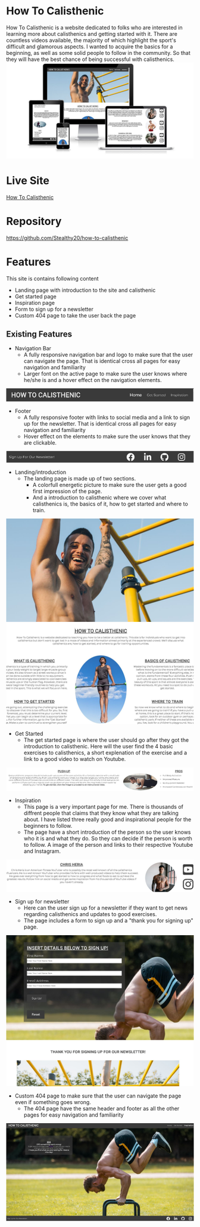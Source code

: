 # How To Calisthenic
How To Calisthenic is a website dedicated to folks who are interested in learning more about calisthenics and getting started with it. There are countless videos available, the majority of which highlight the sport's difficult and glamorous aspects. I wanted to acquire the basics for a beginning, as well as some solid people to follow in the community. So that they will have the best chance of being successful with calisthenics.
![mockup image of my website](docs/mockup.JPG)
# Live Site
[How To Calisthenic](https://stealthy20.github.io/how-to-calisthenic/)
# Repository
https://github.com/Stealthy20/how-to-calisthenic
# Features
This site is contains following content
- Landing page with introduction to the site and calisthenic
- Get started page
- Inspiration page
- Form to sign up for a newsletter
- Custom 404 page to take the user back the page
## Existing Features
- Navigation Bar
  - A fully responsive navigation bar and logo to make sure that the user can navigate the page. That is identical cross all pages for easy navigation and familiarity
  - Larger font on the active page to make sure the user knows where he/she is and a hover effect on the navigation elements. 

![image of the header](docs/header.JPG)

- Footer
  - A fully responsive footer with links to social media and a link to sign up for the newsletter. That is identical cross all pages for easy navigation and familiarity
  - Hover effect on the elements to make sure the user knows that they are clickable. 

![image of the footer](docs/footer.JPG)

- Landing/introduction
  - The landing page is made up of two sections.
    - A colorfull energetic picture to make sure the user gets a good first impression of the page.
    - And a introduction to calisthenic where we cover what calisthenics is, the basics of it, how to get started and where to train. 

![image of the landing page image](docs/landing-page-image.JPG)
![image of the content in the introduction](docs/introduction.JPG)

- Get Started 
  - The get started page is where the user should go after they got the introduction to calisthenic. Here will the user find the 4 basic exercises to calisthenics, a short explenation of the exercise and a link to a good video to watch on Youtube.

![image of the content in the get started page](docs/get-started.JPG)

- Inspiration
  - This page is a very important page for me. There is thousands of diffrent people that claims that they know what they are talking about. I have listed three really good and inspirational people for the beginners to follow.
  - The page have a short introduction of the person so the user knows who it is and what they do. So they can decide if the person is worth to follow. A image of the person and links to their respective Youtube and Instagram.

![image of the content in the inspiration page](docs/inspiration.JPG)

- Sign up for newsletter
  - Here can the user sign up for a newsletter if they want to get news regarding calisthenics and updates to good exercises. 
  - The page includes a form to sign up and a "thank you for signing up" page. 

![image of the content in the sign up for newsletter](docs/newsletter.JPG)
![image of the content in the signed-up page](docs/signed-up.JPG)

- Custom 404 page to make sure that the user can navigate the page even if something goes wrong.
  - The 404 page have the same header and footer as all the other pages for easy navigation and familiarity 

![image of the content in the 404 page](docs/404.JPG)